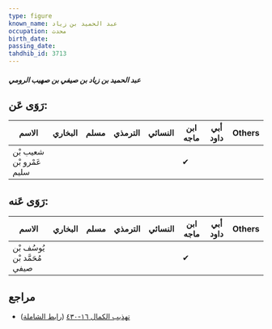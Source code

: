 ```yaml
---
type: figure
known_name: عبد الحميد بن زياد
occupation: محدث
birth_date:
passing_date:
tahdhib_id: 3713
---
```

##### عبد الحميد بن زياد بن صيفي بن صهيب الرومي

## رَوَى عَن:
| الاسم                    | البخاري | مسلم | الترمذي | النسائي | ابن ماجه | أبي داود | Others |
| ------------------------ | ------- | ---- | ------- | ------- | -------- | -------- | ------ |
| شعيب بْن عَمْرو بْن سليم |         |      |         |         | ✔        |          |        |
## رَوَى عَنه:
| الاسم                        | البخاري | مسلم | الترمذي | النسائي | ابن ماجه | أبي داود | Others |
| ---------------------------- | ------- | ---- | ------- | ------- | -------- | -------- | ------ |
| يُوسُف بْن مُحَمَّد بْن صيفي |         |      |         |         | ✔        |          |        |
## مراجع
- [تهذيب الكمال ١٦-٤٣٠](obsidian://open?vault=Tahdhib-al-Kamal&file=Figures/٣٧١٣-عبد%20الحميد%20بن%20زياد%20بن%20صيفي%20بن%20صهيب%20الرومي) ([رابط الشاملة](https://shamela.ws/book/3722/8423))